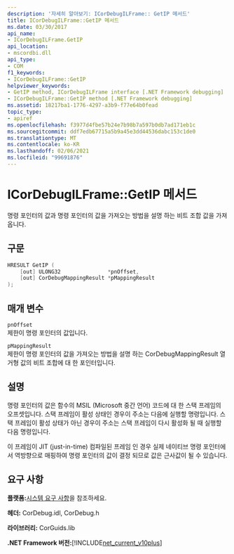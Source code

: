 ```yaml
---
description: '자세히 알아보기: ICorDebugILFrame:: GetIP 메서드'
title: ICorDebugILFrame::GetIP 메서드
ms.date: 03/30/2017
api_name:
- ICorDebugILFrame.GetIP
api_location:
- mscordbi.dll
api_type:
- COM
f1_keywords:
- ICorDebugILFrame::GetIP
helpviewer_keywords:
- GetIP method, ICorDebugILFrame interface [.NET Framework debugging]
- ICorDebugILFrame::GetIP method [.NET Framework debugging]
ms.assetid: 18217ba1-1776-4297-a3b9-f77e64b0fead
topic_type:
- apiref
ms.openlocfilehash: f3977d4fbe57b24e7b98b7a597b0db7ad171eb1c
ms.sourcegitcommit: ddf7edb67715a5b9a45e3dd44536dabc153c1de0
ms.translationtype: MT
ms.contentlocale: ko-KR
ms.lasthandoff: 02/06/2021
ms.locfileid: "99691876"
---
```

# <a name="icordebugilframegetip-method"></a>ICorDebugILFrame::GetIP 메서드

명령 포인터의 값과 명령 포인터의 값을 가져오는 방법을 설명 하는 비트 조합 값을 가져옵니다.  
  
## <a name="syntax"></a>구문  
  
```cpp  
HRESULT GetIP (  
    [out] ULONG32               *pnOffset,
    [out] CorDebugMappingResult *pMappingResult  
);  
```  
  
## <a name="parameters"></a>매개 변수  

 `pnOffset`  
 제한이 명령 포인터의 값입니다.  
  
 `pMappingResult`  
 제한이 명령 포인터의 값을 가져오는 방법을 설명 하는 CorDebugMappingResult 열거형 값의 비트 조합에 대 한 포인터입니다.  
  
## <a name="remarks"></a>설명  

 명령 포인터의 값은 함수의 MSIL (Microsoft 중간 언어) 코드에 대 한 스택 프레임의 오프셋입니다. 스택 프레임이 활성 상태인 경우이 주소는 다음에 실행할 명령입니다. 스택 프레임이 활성 상태가 아닌 경우이 주소는 스택 프레임이 다시 활성화 될 때 실행할 다음 명령입니다.  
  
 이 프레임이 JIT (just-in-time) 컴파일된 프레임 인 경우 실제 네이티브 명령 포인터에서 역방향으로 매핑하여 명령 포인터의 값이 결정 되므로 값은 근사값이 될 수 있습니다.  
  
## <a name="requirements"></a>요구 사항  

 **플랫폼:**[시스템 요구 사항](../../get-started/system-requirements.md)을 참조하세요.  
  
 **헤더:** CorDebug.idl, CorDebug.h  
  
 **라이브러리:** CorGuids.lib  
  
 **.NET Framework 버전:**[!INCLUDE[net_current_v10plus](../../../../includes/net-current-v10plus-md.md)]
